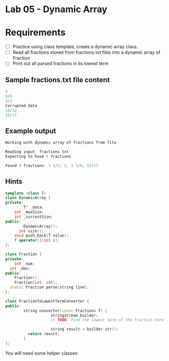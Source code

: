 # Lab 05 - Dynamic Array

# Requirements

- [ ]  Practice using class template, create a dynamic array class.
- [ ]  Read all fractions stored from fractions.txt files into a dynamic array of Fraction
- [ ]  Print out all parsed fractions in its lowest term

## Sample fractions.txt file content

```cpp
5
6/4
2/1
Corrupted data
14/12
15/17
```

## Example output

```cpp
Working with dynamic array of fractions from file

Reading input: fractions.txt
Expecting to have 5 fractions

Found 4 fractions: 1 1/2, 2, 1 1/6, 15/17
```

## Hints

```cpp
template <class T>
class DynamicArray {
private:
		T* _data;
    int _maxSize;
    int _currentSize;
public:
		DynamicArray();
	  int size();
    void push_back(T value);
    T operator[](int i);
};
```

```cpp
class Fraction {
private:
	int _num;
  int _den;
public:
	Fraction();
	Fraction(int, int);
  static Fraction parse(string line);
};

class FractionToLowestTermConverter {
public:
		string converter(const Fraction& f) {
					stringstream builder;
					// TODO: Find the lowest term of the fraction here

					string result = builder.str();
          return result;
		}
};
```

You will need some helper classes: